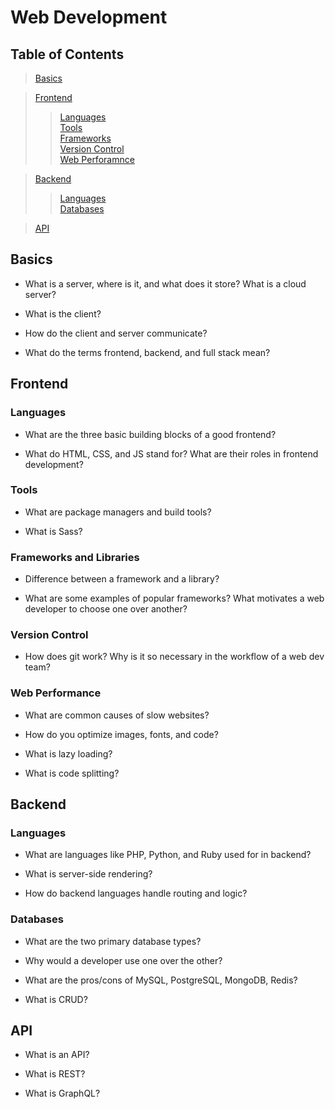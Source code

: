 # Web Development

## Table of Contents
>[Basics](#basics)  

>[Frontend](#frontend)  
>>[Languages](#languages)  
>>[Tools](#tools)  
>>[Frameworks](#frameworks)  
>>[Version Control](#version-control)  
>>[Web Perforamnce](#web-performance)  

>[Backend](#backend)  
>>[Languages](#languages-1)  
>>[Databases](#databases)  

>[API](#api)  

## Basics
- What is a server, where is it, and what does it store? What is a cloud server?

- What is the client?
- How do the client and server communicate?
- What do the terms frontend, backend, and full stack mean?
## Frontend
### Languages
- What are the three basic building blocks of a good frontend?

- What do HTML, CSS, and JS stand for? What are their roles in frontend development?
### Tools
- What are package managers and build tools?

- What is Sass?
### Frameworks and Libraries
- Difference between a framework and a library?

- What are some examples of popular frameworks? What motivates a web developer to choose one over another?
### Version Control
- How does git work? Why is it so necessary in the workflow of a web dev team?
### Web Performance
- What are common causes of slow websites?

- How do you optimize images, fonts, and code?
- What is lazy loading?
- What is code splitting?
## Backend
### Languages
- What are languages like PHP, Python, and Ruby used for in backend?

- What is server-side rendering?
- How do backend languages handle routing and logic?
### Databases
- What are the two primary database types?

- Why would a developer use one over the other?
- What are the pros/cons of MySQL, PostgreSQL, MongoDB, Redis?
- What is CRUD?
## API
- What is an API?

- What is REST?
- What is GraphQL?